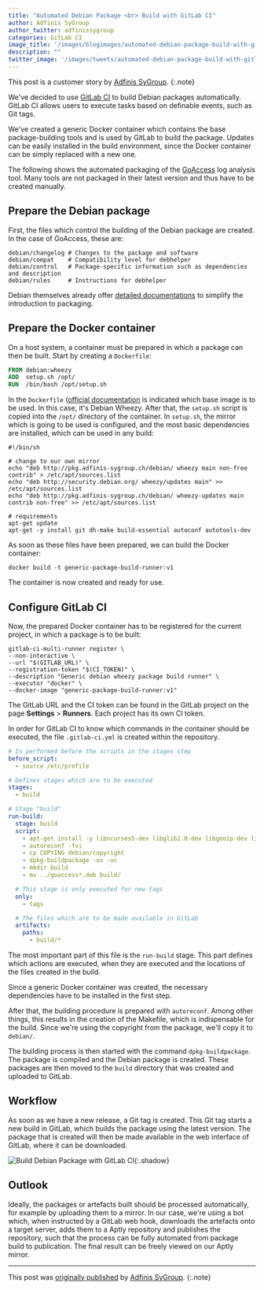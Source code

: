 ```yaml
---
title: "Automated Debian Package <br> Build with GitLab CI"
author: Adfinis SyGroup
author_twitter: adfinissygroup
categories: GitLab CI
image_title: '/images/blogimages/automated-debian-package-build-with-gitlab-ci/adfinis-sygroup-cover.png'
description: ""
twitter_image: '/images/tweets/automated-debian-package-build-with-gitlab-ci.png'
---
```


This post is a customer story by [Adfinis SyGroup][adf].
{:.note}

We've decided to use [GitLab CI][ci] to build Debian packages automatically. GitLab CI allows users to execute tasks based on definable events, such as Git tags.

We've created a generic Docker container which contains the base package-building tools and is used by GitLab to build the package. Updates can be easily installed in the build environment, since the Docker container can be simply replaced with a new one.

The following shows the automated packaging of the [GoAccess] log analysis tool. Many tools are not packaged in their latest version and thus have to be created manually.

<!-- more -->

## Prepare the Debian package

First, the files which control the building of the Debian package are created. In the case of GoAccess, these are:

```shell
debian/changelog # Changes to the package and software  
debian/compat    # Compatibility level for debhelper  
debian/control   # Package-specific information such as dependencies and description  
debian/rules     # Instructions for debhelper 
```

Debian themselves already offer [detailed documentations][debian-doc] to simplify the introduction to packaging.

## Prepare the Docker container

On a host system, a container must be prepared in which a package can then be built. Start by creating a `Dockerfile`:

```dockerfile
FROM debian:wheezy  
ADD  setup.sh /opt/  
RUN  /bin/bash /opt/setup.sh  
```

In the `Dockerfile` ([official documentation][dockerfile-doc] is indicated which base image is to be used. In this case, it's Debian Wheezy. After that, the `setup.sh` script is copied into the `/opt/` directory of the container. 
In `setup.sh`, the mirror which is going to be used is configured, and the most basic dependencies are installed, which can be used in any build:


```shell
#!/bin/sh

# change to our own mirror
echo "deb http://pkg.adfinis-sygroup.ch/debian/ wheezy main non-free contrib" > /etc/apt/sources.list  
echo "deb http://security.debian.org/ wheezy/updates main" >> /etc/apt/sources.list  
echo "deb http://pkg.adfinis-sygroup.ch/debian/ wheezy-updates main contrib non-free" >> /etc/apt/sources.list

# requirements
apt-get update  
apt-get -y install git dh-make build-essential autoconf autotools-dev  
```

As soon as these files have been prepared, we can build the Docker container:

```shell
docker build -t generic-package-build-runner:v1 
```

The container is now created and ready for use.

## Configure GitLab CI

Now, the prepared Docker container has to be registered for the current project, in which a package is to be built:

```shell
gitlab-ci-multi-runner register \
--non-interactive \
--url "$(GITLAB_URL)" \
--registration-token "$(CI_TOKEN)" \
--description "Generic debian wheezy package build runner" \
--executor "docker" \
--docker-image "generic-package-build-runner:v1"
```

The GitLab URL and the CI token can be found in the GitLab project on the page **Settings** > **Runners**. Each project has its own CI token.

In order for GitLab CI to know which commands in the container should be executed, the file `.gitlab-ci.yml` is created within the repository.

```yaml
# Is performed before the scripts in the stages step
before_script:  
  - source /etc/profile

# Defines stages which are to be executed
stages:  
  - build

# Stage "build"
run-build:  
  stage: build
  script:
    - apt-get install -y libncurses5-dev libglib2.0-dev libgeoip-dev libtokyocabinet-dev zlib1g-dev libncursesw5-dev libbz2-dev
    - autoreconf -fvi
    - cp COPYING debian/copyright
    - dpkg-buildpackage -us -uc
    - mkdir build
    - mv ../goaccess*.deb build/

  # This stage is only executed for new tags
  only:
    - tags

  # The files which are to be made available in GitLab
  artifacts:
    paths:
      - build/*
```

The most important part of this file is the `run-build` stage. This part defines which actions are executed, when they are executed and the locations of the files created in the build.

Since a generic Docker container was created, the necessary dependencies have to be installed in the first step.

After that, the building procedure is prepared with `autoreconf`. Among other things, this results in the creation of the Makefile, which is indispensable for the build. Since we're using the copyright from the package, we'll copy it to `debian/`.

The building process is then started with the command `dpkg-buildpackage`. The package is compiled and the Debian package is created. These packages are then moved to the `build` directory that was created and uploaded to GitLab.

## Workflow

As soon as we have a new release, a Git tag is created. This Git tag starts a new build in GitLab, which builds the package using the latest version. 
The package that is created will then be made available in the web interface of GitLab, where it can be downloaded. 

![Build Debian Package with GitLab CI](/images/blogimages/automated-debian-package-build-with-gitlab-ci/gitlab-ci-build.png){:.shadow}

## Outlook

Ideally, the packages or artefacts built should be processed automatically, for example by uploading them to a mirror. In our case, we're using a bot which, when instructed by a GitLab web hook, downloads the artefacts onto a target server, adds them to a Aptly repository and publishes the repository, such that the process can be fully automated from package build to publication. The final result can be freely viewed on our Aptly mirror.

----

This post was [originally published][original-post] by [Adfinis SyGroup][adf].
{:.note}


<!-- identifiers -->

[original-post]: https://blog.adfinis-sygroup.ch/en/automated-debian-packagebuild-gitlabci/
[ci]: /gitlab-ci/
[GoAccess]: https://goaccess.io/
[debian-doc]: https://www.debian.org/doc/manuals/maint-guide/index.en.html
[dockerfile-doc]: https://docs.docker.com/engine/tutorials/dockerimages/#/building-an-image-from-a-dockerfile
[adf]: https://www.adfinis-sygroup.ch/